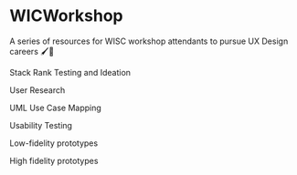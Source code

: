 # WICWorkshop
A series of resources for WISC workshop attendants to pursue UX Design careers 🖌🔮

Stack Rank Testing and Ideation

User Research

UML Use Case Mapping

Usability Testing
 
Low-fidelity prototypes

High fidelity prototypes
